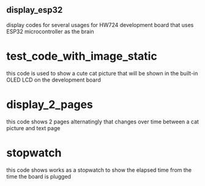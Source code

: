## display_esp32
display codes for several usages for HW724 development board that uses ESP32 microcontroller as the brain

# test_code_with_image_static
this code is used to show a cute cat picture that will be shown in the built-in OLED LCD on the development board

# display_2_pages
this code shows 2 pages alternatingly that changes over time between a cat picture and text page

# stopwatch
this code shows works as a stopwatch to show the elapsed time from the time the board is plugged
